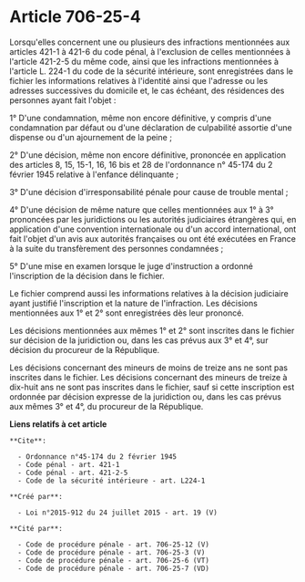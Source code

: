 # Article 706-25-4

Lorsqu'elles concernent une ou plusieurs des infractions mentionnées aux articles 421-1 à 421-6 du code pénal, à l'exclusion
de celles mentionnées à l'article 421-2-5 du même code, ainsi que les infractions mentionnées à l'article L. 224-1 du code de
la sécurité intérieure, sont enregistrées dans le fichier les informations relatives à l'identité ainsi que l'adresse ou les
adresses successives du domicile et, le cas échéant, des résidences des personnes ayant fait l'objet : 

1° D'une condamnation, même non encore définitive, y compris d'une condamnation par défaut ou d'une déclaration de
culpabilité assortie d'une dispense ou d'un ajournement de la peine ; 

2° D'une décision, même non encore définitive, prononcée en application des articles 8, 15, 15-1, 16, 16 bis et 28 de
l'ordonnance n° 45-174 du 2 février 1945 relative à l'enfance délinquante ; 

3° D'une décision d'irresponsabilité pénale pour cause de trouble mental ; 

4° D'une décision de même nature que celles mentionnées aux 1° à 3° prononcées par les juridictions ou les autorités
judiciaires étrangères qui, en application d'une convention internationale ou d'un accord international, ont fait l'objet
d'un avis aux autorités françaises ou ont été exécutées en France à la suite du transfèrement des personnes condamnées ; 

5° D'une mise en examen lorsque le juge d'instruction a ordonné l'inscription de la décision dans le fichier. 

Le fichier comprend aussi les informations relatives à la décision judiciaire ayant justifié l'inscription et la nature de
l'infraction. Les décisions mentionnées aux 1° et 2° sont enregistrées dès leur prononcé. 

Les décisions mentionnées aux mêmes 1° et 2° sont inscrites dans le fichier sur décision de la juridiction ou, dans les cas
prévus aux 3° et 4°, sur décision du procureur de la République. 

Les décisions concernant des mineurs de moins de treize ans ne sont pas inscrites dans le fichier. Les décisions concernant
des mineurs de treize à dix-huit ans ne sont pas inscrites dans le fichier, sauf si cette inscription est ordonnée par
décision expresse de la juridiction ou, dans les cas prévus aux mêmes 3° et 4°, du procureur de la République.

**Liens relatifs à cet article**

	**Cite**:

	  - Ordonnance n°45-174 du 2 février 1945
	  - Code pénal - art. 421-1
	  - Code pénal - art. 421-2-5
	  - Code de la sécurité intérieure - art. L224-1

	**Créé par**:

	  - Loi n°2015-912 du 24 juillet 2015 - art. 19 (V)

	**Cité par**:

	  - Code de procédure pénale - art. 706-25-12 (V)
	  - Code de procédure pénale - art. 706-25-3 (V)
	  - Code de procédure pénale - art. 706-25-6 (VT)
	  - Code de procédure pénale - art. 706-25-7 (VD)
